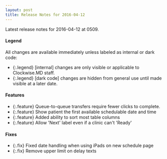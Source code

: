```yaml
---
layout: post
title: Release Notes for 2016-04-12
---
```


Latest release notes for 2016-04-12 at 0509.

<div class='legend' markdown='1'>

#### Legend

All changes are available immediately unless labeled as internal or dark code:

- {:.legend} [internal] changes are only visible or applicable to Clockwise.MD staff.
- {:.legend} [dark code] changes are hidden from general use until made visible at a later date.

</div>

<div class='features' markdown='1'>

#### Features

- {:.feature} Queue-to-queue transfers require fewer clicks to complete.
- {:.feature} Show patient the first available schedulable date and time
- {:.feature} Added ability to sort most table columns
- {:.feature} Allow 'Next' label even if a clinic can't 'Ready'

</div>

<div class='fixes' markdown='1'>

#### Fixes

- {:.fix} Fixed date handling when using iPads on new schedule page
- {:.fix} Remove upper limit on delay texts

</div>
